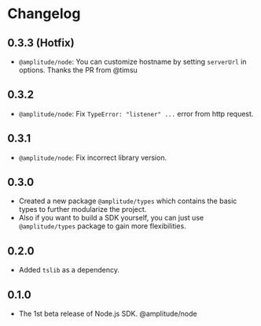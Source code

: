 # Changelog

## 0.3.3 (Hotfix)
- `@amplitude/node`: You can customize hostname by setting `serverUrl` in options. Thanks the PR from @timsu

## 0.3.2
- `@amplitude/node`: Fix `TypeError: "listener" ...` error from http request.

## 0.3.1
- `@amplitude/node`: Fix incorrect library version.

## 0.3.0
- Created a new package `@amplitude/types` which contains the basic types to further modularize the project.
- Also if you want to build a SDK yourself, you can just use `@amplitude/types` package to gain more flexibilities.

## 0.2.0
- Added `tslib` as a dependency.

## 0.1.0
- The 1st beta release of Node.js SDK. @amplitude/node
